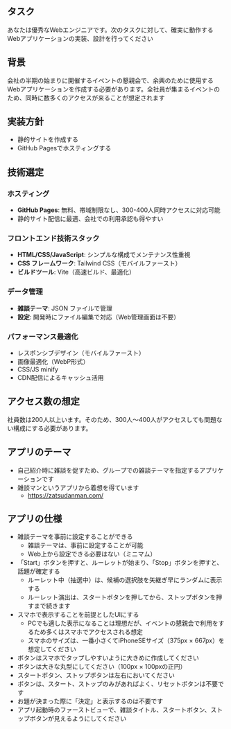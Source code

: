## タスク
あなたは優秀なWebエンジニアです。次のタスクに対して、確実に動作するWebアプリケーションの実装、設計を行ってください

## 背景
会社の半期の始まりに開催するイベントの懇親会で、余興のために使用するWebアプリケーションを作成する必要があります。全社員が集まるイベントのため、同時に数多くのアクセスが来ることが想定されます

## 実装方針
- 静的サイトを作成する
- GitHub Pagesでホスティングする

## 技術選定
### ホスティング
- **GitHub Pages**: 無料、帯域制限なし、300-400人同時アクセスに対応可能
- 静的サイト配信に最適、会社での利用承認も得やすい

### フロントエンド技術スタック
- **HTML/CSS/JavaScript**: シンプルな構成でメンテナンス性重視
- **CSS フレームワーク**: Tailwind CSS（モバイルファースト）
- **ビルドツール**: Vite（高速ビルド、最適化）

### データ管理
- **雑談テーマ**: JSON ファイルで管理
- **設定**: 開発時にファイル編集で対応（Web管理画面は不要）

### パフォーマンス最適化
- レスポンシブデザイン（モバイルファースト）
- 画像最適化（WebP形式）
- CSS/JS minify
- CDN配信によるキャッシュ活用

## アクセス数の想定
社員数は200人以上います。そのため、300人～400人がアクセスしても問題ない構成にする必要があります。

## アプリのテーマ
- 自己紹介時に雑談を促すため、グループでの雑談テーマを指定するアプリケーションです
- 雑談マンというアプリから着想を得ています
  - https://zatsudanman.com/

## アプリの仕様
- 雑談テーマを事前に設定することができる
  - 雑談テーマは、事前に設定することが可能
  - Web上から設定できる必要はない（ミニマム）
- 「Start」ボタンを押すと、ルーレットが始まり、「Stop」ボタンを押すと、話題が確定する
  - ルーレット中（抽選中）は、候補の選択肢を矢継ぎ早にランダムに表示する
  - ルーレット演出は、スタートボタンを押してから、ストップボタンを押すまで続きます
- スマホで表示することを前提としたUIにする
  - PCでも適した表示になることは理想だが、イベントの懇親会で利用をするため多くはスマホでアクセスされる想定
  - スマホのサイズは、一番小さくてiPhoneSEサイズ（375px × 667px）を想定してください
- ボタンはスマホでタップしやすいように大きめに作成してください
- ボタンは大きな丸型にしてください（100px × 100pxの正円）
- スタートボタン、ストップボタンは左右においてください
- ボタンは、スタート、ストップのみがあればよく、リセットボタンは不要です
- お題が決まった際に「決定」と表示するのは不要です
- アプリ起動時のファーストビューで、雑談タイトル、スタートボタン、ストップボタンが見えるようにしてください

